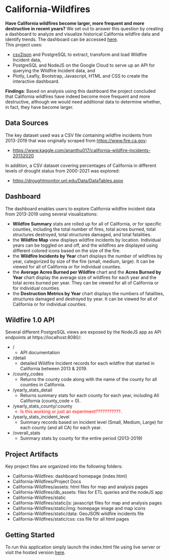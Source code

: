 # California-Wildfires
**Have California wildfires become larger, more frequent and more destructive in recent years?**
We set out to answer this question by creating a dashboard to analyze and visualize historical California wildfire data and identify trends. The dashboard can be accessed [here](http://35.193.188.227/ "California Wildfire Dashboard").<br>This project uses:
- [csv2json](https://github.com/mapbox/csv2geojson/  "csv2json GitHub repo") and PostgreSQL to extract, transform and load Wildfire Incident data,
- PostgreSQL and NodeJS on the Google Cloud to serve up an API for querying the Wildfire Incident data, and 
- Plotly, Leafly, Bootstrap, Javascript, HTML and CSS to create the interactive dashboard. 
 

**Findings**: Based on analysis using this dashboard the project concluded that California wildfires have indeed become more frequent and more destructive, although we would need additional data to determine whether, in fact, they have become larger. 

## Data Sources
The key dataset used was a CSV file containing wildfire incidents from 2013-2019 that was originally scraped from https://www.fire.ca.gov:
-  https://www.kaggle.com/ananthu017/california-wildfire-incidents-20132020 <br>

In addition, a CSV dataset covering percentages of California in different levels of drought status from 2000-2021 was explored:
- https://droughtmonitor.unl.edu/Data/DataTables.aspx <br>


## Dashboard
The dashboard enables users to explore California wildfire incident data from 2013-2019 using several visualizations:
- **Wildfire Summary** stats are rolled up for all of California, or for specific counties, including the total number of fires, total acres burned, total structures destroyed, total structures damaged, and total fatalities. 
- the **Wildfire Map** view displays wildfire incidents by location. Individual years can be toggled on and off, and the wildfires are displayed using different colored icons based on the size of the fire.
- the **Wildfire Incidents by Year** chart displays the number of wildfires by year, categorized by size of the fire (small, medium, large). It can be viewed for all of California or for individual counties.
- the **Average Acres Burned per Wildfire** chart and the **Acres Burned by Year** chart display the average size of wildfires for each year and the total acres burned per year. They can be viewed for all of California or for individual counties.
- the **Destruction Metrics by Year** chart displays the numbers of fatalities, structures damaged and destroyed by year. It can be viewed for all of California or for individual counties.

## Wildfire 1.0 API
Several different PostgreSQL views are exposed by the NodeJS app as API endpoints at https://localhost:8080/:
- / 
    - API documentation
- /detail
    - detailed Wildfire Incident records for each wildfire that started in California between 2013 & 2019.
 - /county_codes
    - Returns the county code along with the name of the county for all counties in California.
- /yearly_stats_detail
    - Returns summary stats for each county for each year, including All California (county_code = 0). 
- /yearly_stats_county/:county
    - <span style="color:red">Is this working or just an experiment???????????</span>.
- /yearly_stats_incident_level
    - Summary records based on incident level (Small, Medium, Large) for each county (and all CA) for each year. 
- /overall_stats
    - Summary stats by county for the entire period (2013-2019)

## Project Artifacts
Key project files are organized into the following folders:
- California-Wildfires: dashboard homepage (index.html)
- California-Wildfires/Project Docs
- California-Wildfires/assets: html files for map and analysis pages
- California-Wildfires/db_assets: files for ETL queries and the nodeJS app
- California-Wildfires/static
- California-Wildfires/static/js: javascript files for map and analysis pages
- California-Wildfires/static/img: homepage image and map icons
- California-Wildfires/static/data: GeoJSON wildfire incidents file
- California-Wildfires/static/css: css file for all html pages

## Getting Started

To run this application simply launch the index.html file using live server or visit the hosted version [here](http://35.193.188.227/ "California Wildfire Dashboard").


